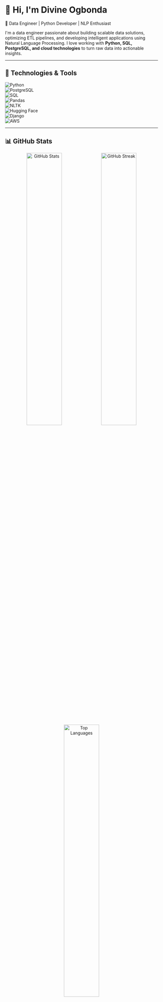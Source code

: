 # 👋 Hi, I'm Divine Ogbonda  
🚀 Data Engineer | Python Developer | NLP Enthusiast  

I'm a data engineer passionate about building scalable data solutions, optimizing ETL pipelines, and developing intelligent applications using Natural Language Processing. I love working with **Python, SQL, PostgreSQL, and cloud technologies** to turn raw data into actionable insights.  

---

## 🔧 Technologies & Tools  
![Python](https://img.shields.io/badge/Python-3776AB?style=for-the-badge&logo=python&logoColor=white)  
![PostgreSQL](https://img.shields.io/badge/PostgreSQL-316192?style=for-the-badge&logo=postgresql&logoColor=white)  
![SQL](https://img.shields.io/badge/SQL-CC2927?style=for-the-badge&logo=databricks&logoColor=white)  
![Pandas](https://img.shields.io/badge/Pandas-150458?style=for-the-badge&logo=pandas&logoColor=white)  
![NLTK](https://img.shields.io/badge/NLTK-009688?style=for-the-badge&logo=python&logoColor=white)  
![Hugging Face](https://img.shields.io/badge/Hugging%20Face-FCC624?style=for-the-badge&logo=huggingface&logoColor=black)  
![Django](https://img.shields.io/badge/Django-092E20?style=for-the-badge&logo=django&logoColor=white)  
![AWS](https://img.shields.io/badge/AWS-232F3E?style=for-the-badge&logo=amazonaws&logoColor=white)  

---

## 📊 GitHub Stats  
<p align="center">
  <img src="https://github-readme-stats.vercel.app/api?username=Divine-Ogbonda&show_icons=true&theme=radical" width="48%" alt="GitHub Stats">
  <img src="https://github-readme-streak-stats.herokuapp.com/?user=Divine-Ogbonda&theme=radical" width="48%" alt="GitHub Streak">
</p>

<p align="center">
  <img src="https://github-readme-stats.vercel.app/api/top-langs/?username=Divine-Ogbonda&layout=compact&theme=radical" width="48%" alt="Top Languages">
</p>

---

## 🚀 Projects  
🔹 [**Uber Route Analytics**](https://github.com/your-repo) - Analyzing and optimizing Uber routes using ML & Google Maps API  
🔹 [**NLP Chatbot API**](https://github.com/your-repo) - A chatbot API using Hugging Face models & Django  
🔹 [**Data Warehouse ETL**](https://github.com/your-repo) - ETL pipeline extracting data from CSV to PostgreSQL  

---

## 💡 Let's Connect  
📧 **Email:** [your.email@example.com](mailto:your.email@example.com)  
💼 **LinkedIn:** [linkedin.com/in/divineogbonda](https://linkedin.com/in/divineogbonda)  
🌐 **Website/Portfolio:** [yourwebsite.com](https://yourwebsite.com)  

---

💻 **"Turning data into valuable insights, one query at a time."** 🚀  
